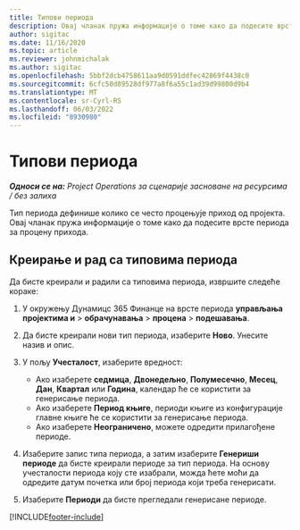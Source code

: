 ```yaml
---
title: Типови периода
description: Овај чланак пружа информације о томе како да подесите врсте периода за процену прихода.
author: sigitac
ms.date: 11/16/2020
ms.topic: article
ms.reviewer: johnmichalak
ms.author: sigitac
ms.openlocfilehash: 5bbf2dcb4758611aa9d0591ddfec42869f4438c0
ms.sourcegitcommit: 6cfc50d89528df977a8f6a55c1ad39d99800d9b4
ms.translationtype: MT
ms.contentlocale: sr-Cyrl-RS
ms.lasthandoff: 06/03/2022
ms.locfileid: "8930980"
---
```

# <a name="period-types"></a>Типови периода

_**Односи се на:** Project Operations за сценарије засноване на ресурсима / без залиха_

Тип периода дефинише колико се често процењује приход од пројекта. Овај чланак пружа информације о томе како да подесите врсте периода за процену прихода. 

## <a name="create-and-work-with-period-types"></a>Креирање и рад са типовима периода
Да бисте креирали и радили са типовима периода, извршите следеће кораке:

1. У окружењу Дyнамицс 365 Финанце на врсте периода **управљања пројектима и** > **обрачунавања** > **процена** > **подешавања**.
2. Да бисте креирали нови тип периода, изаберите **Ново**. Унесите назив и опис.
3. У пољу **Учесталост**, изаберите вредност:

    - Ако изаберете **седмица**, **Двонедељно**, **Полумесечно**, **Месец**, **Дан**, **Квартал** или **Година**, календар ће се користити за генерисање периода. 
    - Ако изаберете **Период књиге**, периоди књиге из конфигурације главне књиге ће се користити за генерисање периода.
    - Ако изаберете **Неограничено**, можете одредити прилагођене периоде.
4. Изаберите запис типа периода, а затим изаберите **Генериши периоде** да бисте креирали периоде за тип периода. На основу учесталости периода коју сте изабрали, можда ћете моћи да одредите датум почетка или број периода који треба генерисати.
5. Изаберите **Периоди** да бисте прегледали генерисане периоде.



[!INCLUDE[footer-include](../includes/footer-banner.md)]